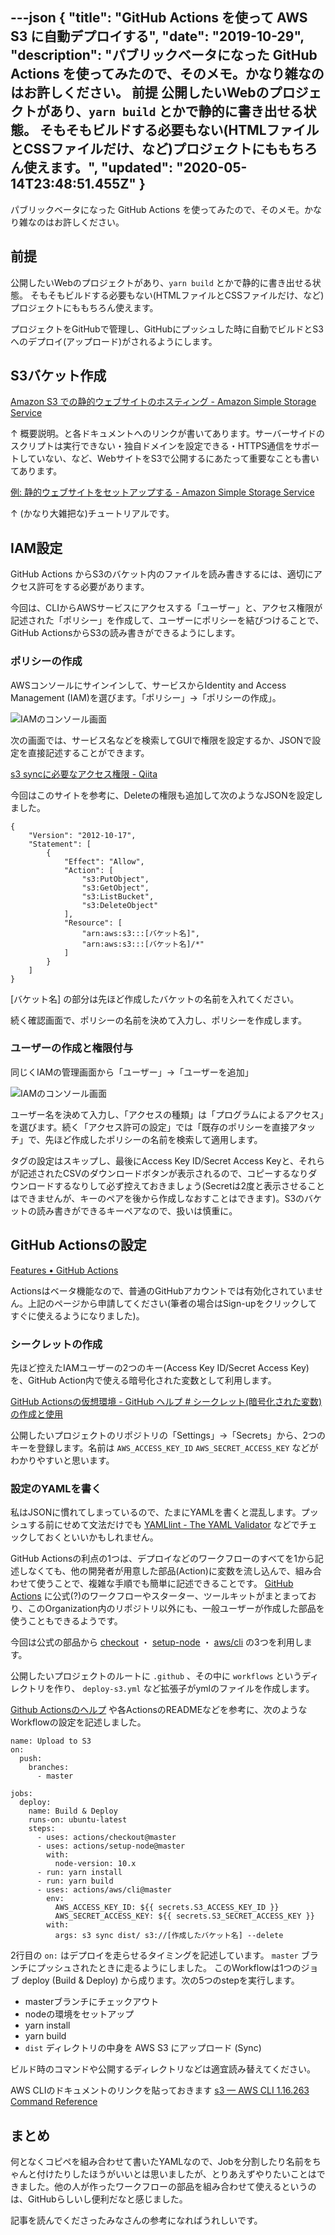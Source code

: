 ---json
{
  "title": "GitHub Actions を使って AWS S3 に自動デプロイする",
  "date": "2019-10-29",
  "description": "パブリックベータになった GitHub Actions を使ってみたので、そのメモ。かなり雑なのはお許しください。  前提  公開したいWebのプロジェクトがあり、`yarn build` とかで静的に書き出せる状態。 そもそもビルドする必要もない(HTMLファイルとCSSファイルだけ、など)プロジェクトにももちろん使えます。",
  "updated": "2020-05-14T23:48:51.455Z"
}
---

パブリックベータになった GitHub Actions を使ってみたので、そのメモ。かなり雑なのはお許しください。

## 前提

公開したいWebのプロジェクトがあり、`yarn build` とかで静的に書き出せる状態。
そもそもビルドする必要もない(HTMLファイルとCSSファイルだけ、など)プロジェクトにももちろん使えます。

プロジェクトをGitHubで管理し、GitHubにプッシュした時に自動でビルドとS3へのデプロイ(アップロード)がされるようにします。

## S3バケット作成

[Amazon S3 での静的ウェブサイトのホスティング - Amazon Simple Storage Service](https://docs.aws.amazon.com/ja_jp/AmazonS3/latest/dev/WebsiteHosting.html)

↑ 概要説明。と各ドキュメントへのリンクが書いてあります。サーバーサイドのスクリプトは実行できない・独自ドメインを設定できる・HTTPS通信をサポートしていない、など、WebサイトをS3で公開するにあたって重要なことも書いてあります。

[例: 静的ウェブサイトをセットアップする - Amazon Simple Storage Service](https://docs.aws.amazon.com/ja_jp/AmazonS3/latest/dev/HostingWebsiteOnS3Setup.html)

↑ (かなり大雑把な)チュートリアルです。

## IAM設定

GitHub Actions からS3のバケット内のファイルを読み書きするには、適切にアクセス許可をする必要があります。

今回は、CLIからAWSサービスにアクセスする「ユーザー」と、アクセス権限が記述された「ポリシー」を作成して、ユーザーにポリシーを結びつけることで、GitHub ActionsからS3の読み書きができるようにします。

### ポリシーの作成

AWSコンソールにサインインして、サービスからIdentity and Access Management (IAM)を選びます。「ポリシー」→「ポリシーの作成」。

![IAMのコンソール画面](https://images.ctfassets.net/7q1ibtbymdj9/43Iz0lczGrmdVjIzsoDbit/ab17a3a061be6658c02fce0c4264d8c8/policy.png)

次の画面では、サービス名などを検索してGUIで権限を設定するか、JSONで設定を直接記述することができます。

[s3 syncに必要なアクセス権限 - Qiita](https://qiita.com/digitalpeak/items/e4c60aef167598581b00)

今回はこのサイトを参考に、Deleteの権限も追加して次のようなJSONを設定しました。

```
{
    "Version": "2012-10-17",
    "Statement": [
        {
            "Effect": "Allow",
            "Action": [
                "s3:PutObject",
                "s3:GetObject",
                "s3:ListBucket",
                "s3:DeleteObject"
            ],
            "Resource": [
                "arn:aws:s3:::[バケット名]",
                "arn:aws:s3:::[バケット名]/*"
            ]
        }
    ]
}
```

[バケット名] の部分は先ほど作成したバケットの名前を入れてください。

続く確認画面で、ポリシーの名前を決めて入力し、ポリシーを作成します。

### ユーザーの作成と権限付与

同じくIAMの管理画面から「ユーザー」→「ユーザーを追加」

![IAMのコンソール画面](https://images.ctfassets.net/7q1ibtbymdj9/6Noe2IX7bxvdWBaXyqGIhE/0766c5d162726efa65bebd978482aec9/iam1.png)

ユーザー名を決めて入力し、「アクセスの種類」は「プログラムによるアクセス」を選びます。続く「アクセス許可の設定」では「既存のポリシーを直接アタッチ」で、先ほど作成したポリシーの名前を検索して適用します。

タグの設定はスキップし、最後にAccess Key ID/Secret Access Keyと、それらが記述されたCSVのダウンロードボタンが表示されるので、コピーするなりダウンロードするなりして必ず控えておきましょう(Secretは2度と表示させることはできませんが、キーのペアを後から作成しなおすことはできます)。S3のバケットの読み書きができるキーペアなので、扱いは慎重に。

## GitHub Actionsの設定

[Features • GitHub Actions](https://github.com/features/actions)

Actionsはベータ機能なので、普通のGitHubアカウントでは有効化されていません。上記のページから申請してください(筆者の場合はSign-upをクリックしてすぐに使えるようになりました)。

### シークレットの作成

先ほど控えたIAMユーザーの2つのキー(Access Key ID/Secret Access Key)を、GitHub Action内で使える暗号化された変数として利用します。

[GitHub Actionsの仮想環境 - GitHub ヘルプ # シークレット(暗号化された変数)の作成と使用](https://help.github.com/ja/articles/virtual-environments-for-github-actions#creating-and-using-secrets-encrypted-variables)

公開したいプロジェクトのリポジトリの「Settings」→「Secrets」から、2つのキーを登録します。名前は `AWS_ACCESS_KEY_ID` `AWS_SECRET_ACCESS_KEY` などがわかりやすいと思います。

### 設定のYAMLを書く

私はJSONに慣れてしまっているので、たまにYAMLを書くと混乱します。プッシュする前にせめて文法だけでも [YAMLlint - The YAML Validator](http://www.yamllint.com/) などでチェックしておくといいかもしれません。

GitHub Actionsの利点の1つは、デプロイなどのワークフローのすべてを1から記述しなくても、他の開発者が用意した部品(Action)に変数を流し込んで、組み合わせて使うことで、複雑な手順でも簡単に記述できることです。 [GitHub Actions](https://github.com/actions) に公式(?)のワークフローやスターター、ツールキットがまとまっており、このOrganization内のリポジトリ以外にも、一般ユーザーが作成した部品を使うこともできるようです。

今回は公式の部品から [checkout](https://github.com/actions/checkout) ・ [setup-node](https://github.com/actions/setup-node) ・ [aws/cli](https://github.com/actions/aws/tree/master/cli) の3つを利用します。

公開したいプロジェクトのルートに `.github` 、その中に `workflows` というディレクトリを作り、 `deploy-s3.yml` など拡張子がymlのファイルを作成します。

[Github Actionsのヘルプ](https://help.github.com/ja/articles/about-github-actions) や各ActionsのREADMEなどを参考に、次のようなWorkflowの設定を記述しました。

```
name: Upload to S3
on:
  push:
    branches:
      - master

jobs:
  deploy:
    name: Build & Deploy
    runs-on: ubuntu-latest
    steps:
      - uses: actions/checkout@master
      - uses: actions/setup-node@master
        with:
          node-version: 10.x
      - run: yarn install
      - run: yarn build
      - uses: actions/aws/cli@master
        env:
          AWS_ACCESS_KEY_ID: ${{ secrets.S3_ACCESS_KEY_ID }}
          AWS_SECRET_ACCESS_KEY: ${{ secrets.S3_SECRET_ACCESS_KEY }}
        with:
          args: s3 sync dist/ s3://[作成したバケット名] --delete
```

2行目の `on:` はデプロイを走らせるタイミングを記述しています。 `master` ブランチにプッシュされたときに走るようにしました。
このWorkflowは1つのジョブ deploy (Build & Deploy) から成ります。次の5つのstepを実行します。 
- masterブランチにチェックアウト
- nodeの環境をセットアップ
- yarn install
- yarn build
- `dist` ディレクトリの中身を AWS S3 にアップロード (Sync)

ビルド時のコマンドや公開するディレクトリなどは適宜読み替えてください。

AWS CLIのドキュメントのリンクを貼っておきます
[s3 — AWS CLI 1.16.263 Command Reference](https://docs.aws.amazon.com/ja_jp/cli/latest/reference/s3/)

## まとめ

何となくコピペを組み合わせて書いたYAMLなので、Jobを分割したり名前をちゃんと付けたりしたほうがいいとは思いましたが、とりあえずやりたいことはできました。他の人が作ったワークフローの部品を組み合わせて使えるというのは、GitHubらしいし便利だなと感じました。

記事を読んでくださったみなさんの参考になればうれしいです。

